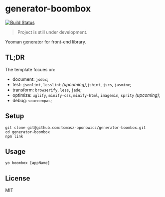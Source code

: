 # generator-boombox

[![Build Status](https://travis-ci.org/tomasz-oponowicz/generator-boombox.svg?branch=master)](https://travis-ci.org/tomasz-oponowicz/generator-boombox)

> Project is still under development.

Yeoman generator for front-end library. 

## TL;DR

The template focues on:

* document: `jsdoc`;
* test: `jsonlint`, `lesslint` _(upcoming)_,`jshint`, `jscs`, `jasmine`;
* transform: `browserify`, `less`, `jade`;
* optimize: `uglify`, `minify-css`, `minify-html`, `imagemin`, `sprity` _(upcoming)_;
* debug: `sourcempas`;

## Setup

    git clone git@github.com:tomasz-oponowicz/generator-boombox.git
    cd generator-boombox
    npm link

## Usage

    yo boombox [appName]

## License

MIT
